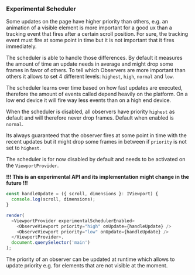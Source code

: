 ### Experimental Scheduler

Some updates on the page have higher priority than others, e.g. an animation of a visible element is more important for a good ux than a tracking event that fires after a certain scroll position. For sure, the tracking event must fire at some point in time but it is not important that it fires immediately.

The scheduler is able to handle those differences. By default it measures the amount of time an update needs in average and might drop some frames in favor of others. To tell which Observers are more important than others it allows to set 4 different levels: `highest`, `high`, `normal` and `low`.

The scheduler learns over time based on how fast updates are executed, therefore the amount of events called depend heavily on the platform. On a low end device it will fire way less events than on a high end device.

When the scheduler is disabled, all observers have priority `highest` as default and will therefore never drop frames. Default when enabled is `normal`.

Its always guaranteed that the observer fires at some point in time with the recent updates but it might drop some frames in between if `priority` is not set to `highest`.

The scheduler is for now disabled by default and needs to be activated on the `ViewportProvider`.

**!!! This is an experimental API and its implementation might change in the future !!!**

``` javascript
const handleUpdate = ({ scroll, dimensions }: IViewport) {
  console.log(scroll, dimensions);
}

render(
  <ViewportProvider experimentalSchedulerEnabled>
    <ObserveViewport priority="high" onUpdate={handleUpdate} />
    <ObserveViewport priority="low" onUpdate={handleUpdate} />
  </ViewportProvider>,
  document.querySelector('main')
);
```

The priority of an observer can be updated at runtime which allows to update priority e.g. for elements that are not visible at the moment.
